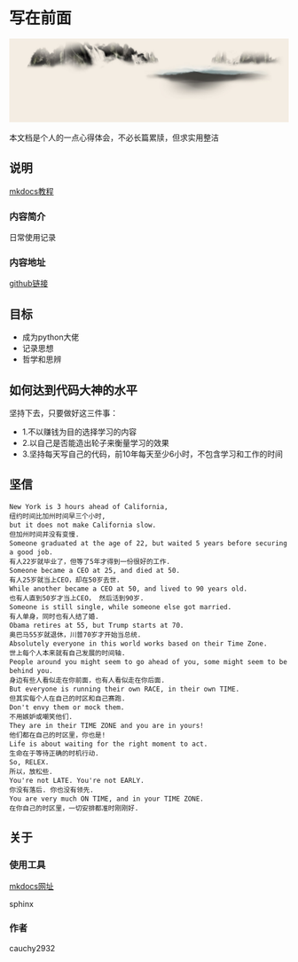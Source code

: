 # 写在前面

![top](./top.jpg)

本文档是个人的一点心得体会，不必长篇累牍，但求实用整洁

## 说明

[mkdocs教程](https://markdown-docs-zh.readthedocs.io/zh_CN/latest/)

### 内容简介

日常使用记录

### 内容地址

[github链接](https://github.com/CAUCHY2932/mathematics)



## 目标

- 成为python大佬
- 记录思想
- 哲学和思辨

## 如何达到代码大神的水平

坚持下去，只要做好这三件事：

- 1.不以赚钱为目的选择学习的内容
- 2.以自己是否能造出轮子来衡量学习的效果
- 3.坚持每天写自己的代码，前10年每天至少6小时，不包含学习和工作的时间



## 坚信

```
New York is 3 hours ahead of California, 
纽约时间比加州时间早三个小时,
but it does not make California slow. 
但加州时间并没有变慢.
Someone graduated at the age of 22, but waited 5 years before securing a good job.
有人22岁就毕业了，但等了5年才得到一份很好的工作.
Someone became a CEO at 25, and died at 50.
有人25岁就当上CEO，却在50岁去世.
While another became a CEO at 50, and lived to 90 years old.
也有人直到50岁才当上CEO， 然后活到90岁.
Someone is still single, while someone else got married.
有人单身，同时也有人结了婚.
Obama retires at 55, but Trump starts at 70.
奥巴马55岁就退休，川普70岁才开始当总统.
Absolutely everyone in this world works based on their Time Zone.
世上每个人本来就有自己发展的时间轴.          
People around you might seem to go ahead of you, some might seem to be behind you.
身边有些人看似走在你前面，也有人看似走在你后面.
But everyone is running their own RACE, in their own TIME.
但其实每个人在自己的时区和自己赛跑.
Don't envy them or mock them.
不用嫉妒或嘲笑他们.
They are in their TIME ZONE and you are in yours!
他们都在自己的时区里，你也是!
Life is about waiting for the right moment to act.
生命在于等待正确的时机行动.          
So, RELEX. 
所以，放松些.
You're not LATE. You're not EARLY.
你没有落后. 你也没有领先.
You are very much ON TIME, and in your TIME ZONE.
在你自己的时区里，一切安排都准时刚刚好.
```


## 关于

### 使用工具

[mkdocs网址](https://www.mkdocs.org/)

sphinx

### 作者
cauchy2932

